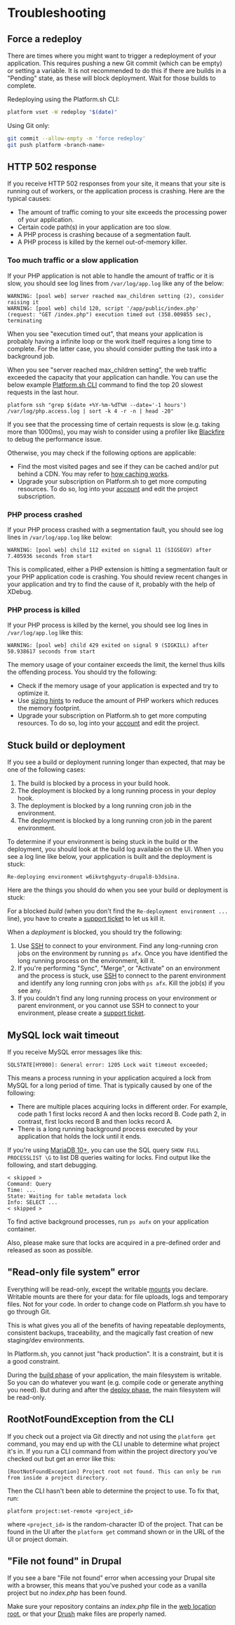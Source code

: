 # Troubleshooting

<!-- toc -->

## Force a redeploy

There are times where you might want to trigger a redeployment of your application. This requires pushing a new Git commit (which can be empty) or setting a variable. It is not recommended to do this if there are builds in a "Pending" state, as these will block deployment. Wait for those builds to complete.

Redeploying using the Platform.sh CLI:
```sh
platform vset -W redeploy "$(date)"
```

Using Git only:
```sh
git commit --allow-empty -m 'force redeploy'
git push platform <branch-name>
```

## HTTP 502 response

If you receive HTTP 502 responses from your site, it means that your site is running out of workers, or the application process is crashing.  Here are the typical causes:

* The amount of traffic coming to your site exceeds the processing power of your application.
* Certain code path(s) in your application are too slow.
* A PHP process is crashing because of a segmentation fault.
* A PHP process is killed by the kernel out-of-memory killer.

### Too much traffic or a slow application

If your PHP application is not able to handle the amount of traffic or it is slow, you should see log lines from `/var/log/app.log` like any of the below:

```
WARNING: [pool web] server reached max_children setting (2), consider raising it
WARNING: [pool web] child 120, script '/app/public/index.php' (request: "GET /index.php") execution timed out (358.009855 sec), terminating
```

When you see "execution timed out", that means your application is probably having a infinite loop or the work itself requires a long time to complete. For the latter case, you should consider putting the task into a background job.

When you see "server reached max_children setting", the web traffic exceeded the capacity that your application can handle. You can use the below example [Platform.sh CLI](/overview/cli.md) command to find the top 20 slowest requests in the last hour.

```
platform ssh "grep $(date +%Y-%m-%dT%H --date='-1 hours') /var/log/php.access.log | sort -k 4 -r -n | head -20"
```

If you see that the processing time of certain requests is slow (e.g. taking more than 1000ms), you may wish to consider using a profiler like [Blackfire](/administration/integrations/blackfire.md) to debug the performance issue.

Otherwise, you may check if the following options are applicable:

* Find the most visited pages and see if they can be cached and/or put behind a CDN.  You may refer to [how caching works](/configuration/routes/cache.md).
* Upgrade your subscription on Platform.sh to get more computing resources. To do so, log into your [account](https://accounts.platform.sh) and edit the project subscription.

### PHP process crashed

If your PHP process crashed with a segmentation fault, you should see log lines in `/var/log/app.log` like below:

```
WARNING: [pool web] child 112 exited on signal 11 (SIGSEGV) after 7.405936 seconds from start
```

This is complicated, either a PHP extension is hitting a segmentation fault or your PHP application code is crashing. You should review recent changes in your application and try to find the cause of it, probably with the help of XDebug.

### PHP process is killed

If your PHP process is killed by the kernel, you should see log lines in `/var/log/app.log` like this:

```
WARNING: [pool web] child 429 exited on signal 9 (SIGKILL) after 50.938617 seconds from start
```

The memory usage of your container exceeds the limit, the kernel thus kills the offending process. You should try the following:

* Check if the memory usage of your application is expected and try to optimize it.
* Use [sizing hints](https://docs.platform.sh/languages/php.html#php-worker-sizing-hints) to reduce the amount of PHP workers which reduces the memory footprint.
* Upgrade your subscription on Platform.sh to get more computing resources. To do so, log into your [account](https://accounts.platform.sh) and edit the project.


## Stuck build or deployment

If you see a build or deployment running longer than expected, that may be one of the following cases:

1. The build is blocked by a process in your build hook.
2. The deployment is blocked by a long running process in your deploy hook.
3. The deployment is blocked by a long running cron job in the environment.
4. The deployment is blocked by a long running cron job in the parent environment.

To determine if your environment is being stuck in the build or the deployment, you should look at the build log available on the UI. When you see a log line like below, your application is built and the deployment is stuck:

```
Re-deploying environment w6ikvtghgyuty-drupal8-b3dsina.
```

Here are the things you should do when you see your build or deployment is stuck:

For a blocked _build_ (when you don't find the `Re-deployment environment ...` line), you have to create a [support ticket](https://platform.sh/support) to let us kill it.

When a _deployment_ is blocked, you should try the following:

1. Use [SSH](/development/access-site.md) to connect to your environment. Find any long-running cron jobs on the environment by running `ps afx`. Once you have identified the long running process on the environment, kill it.
2. If you're performing "Sync", "Merge", or "Activate" on an environment and the process is stuck, use [SSH](/development/access-site.md) to connect to the parent environment and identify any long running cron jobs with `ps afx`. Kill the job(s) if you see any.
3. If you couldn't find any long running process on your environment or parent environment, or you cannot use SSH to connect to your environment, please create a [support ticket](https://platform.sh/support).


## MySQL lock wait timeout

If you receive MySQL error messages like this:

```
SQLSTATE[HY000]: General error: 1205 Lock wait timeout exceeded;
```

This means a process running in your application acquired a lock from MySQL for a long period of time.  That is typically caused by one of the following:

* There are multiple places acquiring locks in different order. For example, code path 1 first locks record A and then locks record B.  Code path 2, in contrast, first locks record B and then locks record A.
* There is a long running background process executed by your application that holds the lock until it ends.

If you're using [MariaDB 10+](/configuration/services/mysql.md), you can use the SQL query `SHOW FULL PROCESSLIST \G` to list DB queries waiting for locks.  Find output like the following, and start debugging.

```
< skipped >
Command: Query
Time: ...
State: Waiting for table metadata lock
Info: SELECT ...
< skipped >
```

To find active background processes, run `ps aufx` on your application container.

Also, please make sure that locks are acquired in a pre-defined order and released as soon as possible.


## "Read-only file system" error

Everything will be read-only, except the writable [mounts](/configuration/app-containers.md#mounts) you declare.  Writable mounts are there for your data: for file uploads, logs and temporary files. Not for your code.  In order to change code on Platform.sh you have to go through Git.

This is what gives you all of the benefits of having repeatable deployments, consistent backups, traceability, and the magically fast creation of new staging/dev environments.

In Platform.sh, you cannot just "hack production".  It is a constraint, but it is a good constraint.

During the [build phase](/overview/build-deploy.md#building-the-application) of your application, the main filesystem is writable.  So you can do whatever you want (e.g. compile code or generate anything you need).  But during and after the [deploy phase](/overview/build-deploy.md#deploying-the-application), the main filesystem will be read-only.

## RootNotFoundException from the CLI

If you check out a project via Git directly and not using the `platform get` command, you may end up with the CLI unable to determine what project it's in.  If you run a CLI command from within the project directory you've checked out but get an error like this:

```
[RootNotFoundException] Project root not found. This can only be run from inside a project directory.
```

Then the CLI hasn't been able to determine the project to use.  To fix that, run:

```
platform project:set-remote <project_id>
```

where `<project_id>` is the random-character ID of the project.  That can be found in the UI after the `platform get` command shown or in the URL of the UI or project domain.

## "File not found" in Drupal

If you see a bare "File not found" error when accessing your Drupal site with a browser, this means that you've pushed your code as a vanilla project but no *index.php* has been found.

Make sure your repository contains an *index.php* file in the [web location root](/configuration/app-containers.md#locations), or that your [Drush](/frameworks/drupal7/drush.md) make files are properly named.
